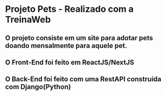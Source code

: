 # Projeto Pets - Realizado com a TreinaWeb
## O projeto consiste em um site para adotar pets doando mensalmente para aquele pet.
## O Front-End foi feito em ReactJS/NextJS
## O Back-End foi feito com uma RestAPI construída com Django(Python)

